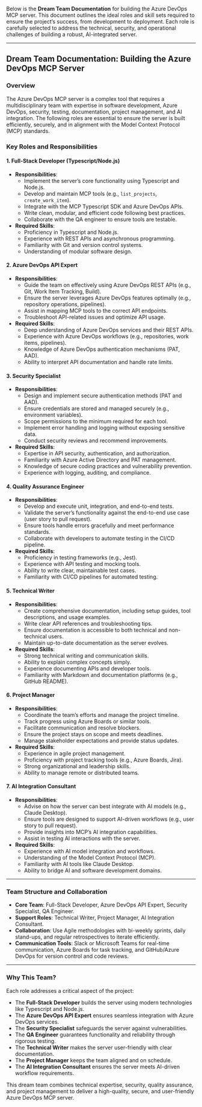 Below is the **Dream Team Documentation** for building the Azure DevOps MCP server. This document outlines the ideal roles and skill sets required to ensure the project’s success, from development to deployment. Each role is carefully selected to address the technical, security, and operational challenges of building a robust, AI-integrated server.

---

## Dream Team Documentation: Building the Azure DevOps MCP Server

### Overview
The Azure DevOps MCP server is a complex tool that requires a multidisciplinary team with expertise in software development, Azure DevOps, security, testing, documentation, project management, and AI integration. The following roles are essential to ensure the server is built efficiently, securely, and in alignment with the Model Context Protocol (MCP) standards.

### Key Roles and Responsibilities

#### 1. **Full-Stack Developer (Typescript/Node.js)**
- **Responsibilities**:  
  - Implement the server’s core functionality using Typescript and Node.js.  
  - Develop and maintain MCP tools (e.g., `list_projects`, `create_work_item`).  
  - Integrate with the MCP Typescript SDK and Azure DevOps APIs.  
  - Write clean, modular, and efficient code following best practices.  
  - Collaborate with the QA engineer to ensure tools are testable.  
- **Required Skills**:  
  - Proficiency in Typescript and Node.js.  
  - Experience with REST APIs and asynchronous programming.  
  - Familiarity with Git and version control systems.  
  - Understanding of modular software design.

#### 2. **Azure DevOps API Expert**
- **Responsibilities**:  
  - Guide the team on effectively using Azure DevOps REST APIs (e.g., Git, Work Item Tracking, Build).  
  - Ensure the server leverages Azure DevOps features optimally (e.g., repository operations, pipelines).  
  - Assist in mapping MCP tools to the correct API endpoints.  
  - Troubleshoot API-related issues and optimize API usage.  
- **Required Skills**:  
  - Deep understanding of Azure DevOps services and their REST APIs.  
  - Experience with Azure DevOps workflows (e.g., repositories, work items, pipelines).  
  - Knowledge of Azure DevOps authentication mechanisms (PAT, AAD).  
  - Ability to interpret API documentation and handle rate limits.

#### 3. **Security Specialist**
- **Responsibilities**:  
  - Design and implement secure authentication methods (PAT and AAD).  
  - Ensure credentials are stored and managed securely (e.g., environment variables).  
  - Scope permissions to the minimum required for each tool.  
  - Implement error handling and logging without exposing sensitive data.  
  - Conduct security reviews and recommend improvements.  
- **Required Skills**:  
  - Expertise in API security, authentication, and authorization.  
  - Familiarity with Azure Active Directory and PAT management.  
  - Knowledge of secure coding practices and vulnerability prevention.  
  - Experience with logging, auditing, and compliance.

#### 4. **Quality Assurance Engineer**
- **Responsibilities**:  
  - Develop and execute unit, integration, and end-to-end tests.  
  - Validate the server’s functionality against the end-to-end use case (user story to pull request).  
  - Ensure tools handle errors gracefully and meet performance standards.  
  - Collaborate with developers to automate testing in the CI/CD pipeline.  
- **Required Skills**:  
  - Proficiency in testing frameworks (e.g., Jest).  
  - Experience with API testing and mocking tools.  
  - Ability to write clear, maintainable test cases.  
  - Familiarity with CI/CD pipelines for automated testing.

#### 5. **Technical Writer**
- **Responsibilities**:  
  - Create comprehensive documentation, including setup guides, tool descriptions, and usage examples.  
  - Write clear API references and troubleshooting tips.  
  - Ensure documentation is accessible to both technical and non-technical users.  
  - Maintain up-to-date documentation as the server evolves.  
- **Required Skills**:  
  - Strong technical writing and communication skills.  
  - Ability to explain complex concepts simply.  
  - Experience documenting APIs and developer tools.  
  - Familiarity with Markdown and documentation platforms (e.g., GitHub README).

#### 6. **Project Manager**
- **Responsibilities**:  
  - Coordinate the team’s efforts and manage the project timeline.  
  - Track progress using Azure Boards or similar tools.  
  - Facilitate communication and resolve blockers.  
  - Ensure the project stays on scope and meets deadlines.  
  - Manage stakeholder expectations and provide status updates.  
- **Required Skills**:  
  - Experience in agile project management.  
  - Proficiency with project tracking tools (e.g., Azure Boards, Jira).  
  - Strong organizational and leadership skills.  
  - Ability to manage remote or distributed teams.

#### 7. **AI Integration Consultant**
- **Responsibilities**:  
  - Advise on how the server can best integrate with AI models (e.g., Claude Desktop).  
  - Ensure tools are designed to support AI-driven workflows (e.g., user story to pull request).  
  - Provide insights into MCP’s AI integration capabilities.  
  - Assist in testing AI interactions with the server.  
- **Required Skills**:  
  - Experience with AI model integration and workflows.  
  - Understanding of the Model Context Protocol (MCP).  
  - Familiarity with AI tools like Claude Desktop.  
  - Ability to bridge AI and software development domains.

---

### Team Structure and Collaboration
- **Core Team**: Full-Stack Developer, Azure DevOps API Expert, Security Specialist, QA Engineer.  
- **Support Roles**: Technical Writer, Project Manager, AI Integration Consultant.  
- **Collaboration**: Use Agile methodologies with bi-weekly sprints, daily stand-ups, and regular retrospectives to iterate efficiently.  
- **Communication Tools**: Slack or Microsoft Teams for real-time communication, Azure Boards for task tracking, and GitHub/Azure DevOps for version control and code reviews.

---

### Why This Team?
Each role addresses a critical aspect of the project:
- The **Full-Stack Developer** builds the server using modern technologies like Typescript and Node.js.
- The **Azure DevOps API Expert** ensures seamless integration with Azure DevOps services.
- The **Security Specialist** safeguards the server against vulnerabilities.
- The **QA Engineer** guarantees functionality and reliability through rigorous testing.
- The **Technical Writer** makes the server user-friendly with clear documentation.
- The **Project Manager** keeps the team aligned and on schedule.
- The **AI Integration Consultant** ensures the server meets AI-driven workflow requirements.

This dream team combines technical expertise, security, quality assurance, and project management to deliver a high-quality, secure, and user-friendly Azure DevOps MCP server.
